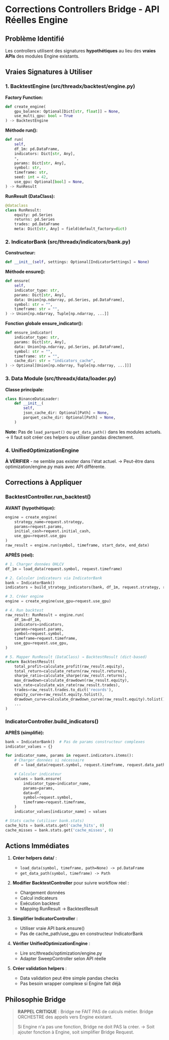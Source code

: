 # Corrections Controllers Bridge - API Réelles Engine

## Problème Identifié
Les controllers utilisent des signatures **hypothétiques** au lieu des **vraies APIs** des modules Engine existants.

## Vraies Signatures à Utiliser

### 1. BacktestEngine (src/threadx/backtest/engine.py)

**Factory Function:**
```python
def create_engine(
    gpu_balance: Optional[Dict[str, float]] = None,
    use_multi_gpu: bool = True
) -> BacktestEngine
```

**Méthode run():**
```python
def run(
    self,
    df_1m: pd.DataFrame,
    indicators: Dict[str, Any],
    *,
    params: Dict[str, Any],
    symbol: str,
    timeframe: str,
    seed: int = 42,
    use_gpu: Optional[bool] = None,
) -> RunResult
```

**RunResult (DataClass):**
```python
@dataclass
class RunResult:
    equity: pd.Series
    returns: pd.Series
    trades: pd.DataFrame
    meta: Dict[str, Any] = field(default_factory=dict)
```

### 2. IndicatorBank (src/threadx/indicators/bank.py)

**Constructeur:**
```python
def __init__(self, settings: Optional[IndicatorSettings] = None)
```

**Méthode ensure():**
```python
def ensure(
    self,
    indicator_type: str,
    params: Dict[str, Any],
    data: Union[np.ndarray, pd.Series, pd.DataFrame],
    symbol: str = "",
    timeframe: str = "",
) -> Union[np.ndarray, Tuple[np.ndarray, ...]]
```

**Fonction globale ensure_indicator():**
```python
def ensure_indicator(
    indicator_type: str,
    params: Dict[str, Any],
    data: Union[np.ndarray, pd.Series, pd.DataFrame],
    symbol: str = "",
    timeframe: str = "",
    cache_dir: str = "indicators_cache",
) -> Optional[Union[np.ndarray, Tuple[np.ndarray, ...]]]
```

### 3. Data Module (src/threadx/data/loader.py)

**Classe principale:**
```python
class BinanceDataLoader:
    def __init__(
        self,
        json_cache_dir: Optional[Path] = None,
        parquet_cache_dir: Optional[Path] = None,
    )
```

**Note:** Pas de `load_parquet()` ou `get_data_path()` dans les modules actuels.
→ Il faut soit créer ces helpers ou utiliser pandas directement.

### 4. UnifiedOptimizationEngine

**À VÉRIFIER** - ne semble pas exister dans l'état actuel.
→ Peut-être dans optimization/engine.py mais avec API différente.

## Corrections à Appliquer

### BacktestController.run_backtest()

**AVANT (hypothétique):**
```python
engine = create_engine(
    strategy_name=request.strategy,
    params=request.params,
    initial_cash=request.initial_cash,
    use_gpu=request.use_gpu
)
raw_result = engine.run(symbol, timeframe, start_date, end_date)
```

**APRÈS (réel):**
```python
# 1. Charger données OHLCV
df_1m = load_data(request.symbol, request.timeframe)

# 2. Calculer indicateurs via IndicatorBank
bank = IndicatorBank()
indicators = build_strategy_indicators(bank, df_1m, request.strategy, request.params)

# 3. Créer engine
engine = create_engine(use_gpu=request.use_gpu)

# 4. Run backtest
raw_result: RunResult = engine.run(
    df_1m=df_1m,
    indicators=indicators,
    params=request.params,
    symbol=request.symbol,
    timeframe=request.timeframe,
    use_gpu=request.use_gpu,
)

# 5. Mapper RunResult (DataClass) → BacktestResult (dict-based)
return BacktestResult(
    total_profit=calculate_profit(raw_result.equity),
    total_return=calculate_return(raw_result.returns),
    sharpe_ratio=calculate_sharpe(raw_result.returns),
    max_drawdown=calculate_drawdown(raw_result.equity),
    win_rate=calculate_win_rate(raw_result.trades),
    trades=raw_result.trades.to_dict('records'),
    equity_curve=raw_result.equity.tolist(),
    drawdown_curve=calculate_drawdown_curve(raw_result.equity).tolist(),
    ...
)
```

### IndicatorController.build_indicators()

**APRÈS (simplifié):**
```python
bank = IndicatorBank()  # Pas de params constructeur complexes
indicator_values = {}

for indicator_name, params in request.indicators.items():
    # Charger données si nécessaire
    df = load_data(request.symbol, request.timeframe, request.data_path)

    # Calculer indicateur
    values = bank.ensure(
        indicator_type=indicator_name,
        params=params,
        data=df,
        symbol=request.symbol,
        timeframe=request.timeframe,
    )
    indicator_values[indicator_name] = values

# Stats cache (utiliser bank.stats)
cache_hits = bank.stats.get('cache_hits', 0)
cache_misses = bank.stats.get('cache_misses', 0)
```

## Actions Immédiates

1. **Créer helpers data/** :
   - `load_data(symbol, timeframe, path=None) -> pd.DataFrame`
   - `get_data_path(symbol, timeframe) -> Path`

2. **Modifier BacktestController** pour suivre workflow réel :
   - Chargement données
   - Calcul indicateurs
   - Exécution backtest
   - Mapping RunResult → BacktestResult

3. **Simplifier IndicatorController** :
   - Utiliser vraie API bank.ensure()
   - Pas de cache_path/use_gpu en constructeur IndicatorBank

4. **Vérifier UnifiedOptimizationEngine** :
   - Lire src/threadx/optimization/engine.py
   - Adapter SweepController selon API réelle

5. **Créer validation helpers** :
   - Data validation peut être simple pandas checks
   - Pas besoin wrapper complexe si Engine fait déjà

## Philosophie Bridge

> **RAPPEL CRITIQUE** : Bridge ne FAIT PAS de calculs métier.
> Bridge ORCHESTRE des appels vers Engine existant.
>
> Si Engine n'a pas une fonction, Bridge ne doit PAS la créer.
> → Soit ajouter fonction à Engine, soit simplifier Bridge Request.
